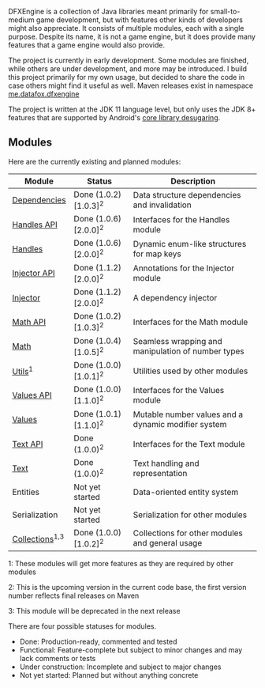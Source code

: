 DFXEngine is a collection of Java libraries meant primarily for small-to-medium game 
development, but with features other kinds of developers might also appreciate. It
consists of multiple modules, each with a single purpose. Despite its name, it is not
a game engine, but it does provide many features that a game engine would also provide.

The project is currently in early development. Some modules are finished, while others
are under development, and more may be introduced. I build this project primarily for 
my own usage, but decided to share the code in case others might find it useful as well.
Maven releases exist in namespace 
[me.datafox.dfxengine](https://central.sonatype.com/namespace/me.datafox.dfxengine)

The project is written at the JDK 11 language level, but only uses the JDK 8+ features
that are supported by Android's 
[core library desugaring](https://developer.android.com/studio/write/java8-support).

## Modules

Here are the currently existing and planned modules:

| Module                                   | Status                            | Description                                         |
|------------------------------------------|-----------------------------------|-----------------------------------------------------|
| [Dependencies](dependencies)             | Done (1.0.2) \[1.0.3]<sup>2</sup> | Data structure dependencies and invalidation        |
| [Handles API](handles-api)               | Done (1.0.6) \[2.0.0]<sup>2</sup> | Interfaces for the Handles module                   |
| [Handles](handles)                       | Done (1.0.6) \[2.0.0]<sup>2</sup> | Dynamic enum-like structures for map keys           |
| [Injector API](injector-api)             | Done (1.1.2) \[2.0.0]<sup>2</sup> | Annotations for the Injector module                 |
| [Injector](injector)                     | Done (1.1.2) \[2.0.0]<sup>2</sup> | A dependency injector                               |
| [Math API](math-api)                     | Done (1.0.2) \[1.0.3]<sup>2</sup> | Interfaces for the Math module                      |
| [Math](math)                             | Done (1.0.4) \[1.0.5]<sup>2</sup> | Seamless wrapping and manipulation of number types  |
| [Utils](utils)<sup>1</sup>               | Done (1.0.0) \[1.0.1]<sup>2</sup> | Utilities used by other modules                     |
| [Values API](values-api)                 | Done (1.0.0) \[1.1.0]<sup>2</sup> | Interfaces for the Values module                    |
| [Values](values)                         | Done (1.0.1) \[1.1.0]<sup>2</sup> | Mutable number values and a dynamic modifier system |
| [Text API](text-api)                     | Done (1.0.0)<sup>2</sup>          | Interfaces for the Text module                      |
| [Text](text)                             | Done (1.0.0)<sup>2</sup>          | Text handling and representation                    |
| Entities                                 | Not yet started                   | Data-oriented entity system                         |
| Serialization                            | Not yet started                   | Serialization for other modules                     |
| [Collections](collections)<sup>1,3</sup> | Done (1.0.0) \[1.0.2]<sup>2</sup> | Collections for other modules and general usage     |

1: These modules will get more features as they are required by other modules

2: This is the upcoming version in the current code base, the first version number reflects final releases on Maven

3: This module will be deprecated in the next release

There are four possible statuses for modules.

 - Done: Production-ready, commented and tested
 - Functional: Feature-complete but subject to minor changes and may lack comments or tests
 - Under construction: Incomplete and subject to major changes
 - Not yet started: Planned but without anything concrete

